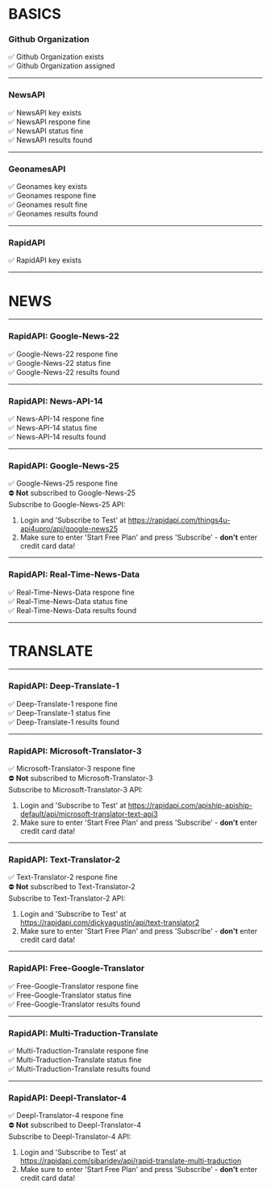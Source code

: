 # BASICS  
### Github Organization  
:white_check_mark: Github Organization exists  
:white_check_mark: Github Organization assigned  

---
  
### NewsAPI  
:white_check_mark: NewsAPI key exists  
:white_check_mark: NewsAPI respone fine  
:white_check_mark: NewsAPI status fine  
:white_check_mark: NewsAPI results found  

---
  
### GeonamesAPI  
:white_check_mark: Geonames key exists  
:white_check_mark: Geonames respone fine  
:white_check_mark: Geonames result fine  
:white_check_mark: Geonames results found  

---
  
### RapidAPI  
:white_check_mark: RapidAPI key exists  

---
  
# NEWS  

---
  
### RapidAPI: Google-News-22  
:white_check_mark: Google-News-22 respone fine  
:white_check_mark: Google-News-22 status fine  
:white_check_mark: Google-News-22 results found  

---
  
### RapidAPI: News-API-14  
:white_check_mark: News-API-14 respone fine  
:white_check_mark: News-API-14 status fine  
:white_check_mark: News-API-14 results found  

---
  
### RapidAPI: Google-News-25  
:white_check_mark: Google-News-25 respone fine  
:no_entry: **Not** subscribed to Google-News-25  
Subscribe to Google-News-25 API:  
1. Login and 'Subscribe to Test' at https://rapidapi.com/things4u-api4upro/api/google-news25  
2. Make sure to enter 'Start Free Plan' and press 'Subscribe' - **don't** enter credit card data!  
   

---
  
### RapidAPI: Real-Time-News-Data  
:white_check_mark: Real-Time-News-Data respone fine  
:white_check_mark: Real-Time-News-Data status fine  
:white_check_mark: Real-Time-News-Data results found  

---
  
# TRANSLATE  

---
  
### RapidAPI: Deep-Translate-1  
:white_check_mark: Deep-Translate-1 respone fine  
:white_check_mark: Deep-Translate-1 status fine  
:white_check_mark: Deep-Translate-1 results found  

---
  
### RapidAPI: Microsoft-Translator-3  
:white_check_mark: Microsoft-Translator-3 respone fine  
:no_entry: **Not** subscribed to Microsoft-Translator-3  
Subscribe to Microsoft-Translator-3 API:  
1. Login and 'Subscribe to Test' at https://rapidapi.com/apiship-apiship-default/api/microsoft-translator-text-api3  
2. Make sure to enter 'Start Free Plan' and press 'Subscribe' - **don't** enter credit card data!  
   

---
  
### RapidAPI: Text-Translator-2  
:white_check_mark: Text-Translator-2 respone fine  
:no_entry: **Not** subscribed to Text-Translator-2  
Subscribe to Text-Translator-2 API:  
1. Login and 'Subscribe to Test' at https://rapidapi.com/dickyagustin/api/text-translator2  
2. Make sure to enter 'Start Free Plan' and press 'Subscribe' - **don't** enter credit card data!  
   

---
  
### RapidAPI: Free-Google-Translator  
:white_check_mark: Free-Google-Translator respone fine  
:white_check_mark: Free-Google-Translator status fine  
:white_check_mark: Free-Google-Translator results found  

---
  
### RapidAPI: Multi-Traduction-Translate  
:white_check_mark: Multi-Traduction-Translate respone fine  
:white_check_mark: Multi-Traduction-Translate status fine  
:white_check_mark: Multi-Traduction-Translate results found  

---
  
### RapidAPI: Deepl-Translator-4  
:white_check_mark: Deepl-Translator-4 respone fine  
:no_entry: **Not** subscribed to Deepl-Translator-4  
Subscribe to Deepl-Translator-4 API:  
1. Login and 'Subscribe to Test' at https://rapidapi.com/sibaridev/api/rapid-translate-multi-traduction  
2. Make sure to enter 'Start Free Plan' and press 'Subscribe' - **don't** enter credit card data!  
   
